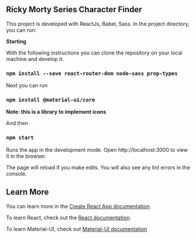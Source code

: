 

## Ricky Morty Series Character Finder

This project is developed with ReactJs, Babel, Sass.
In the project directory, you can run:


**Starting**

With the following instructions you can clone the repository on your local machine and develop it.

### `npm install --save react-router-dom node-sass prop-types `

Next you can run

### `npm install @material-ui/core`

**Note: this is a library to implement icons**

And then 

### `npm start`

Runs the app in the development mode.
Open http://localhost:3000 to view it in the browser.

The page will reload if you make edits.
You will also see any lint errors in the console.


## Learn More

You can learn more in the [Create React App documentation](https://facebook.github.io/create-react-app/docs/getting-started).

To learn React, check out the [React documentation](https://reactjs.org/).

To learn Material-UI, check out [Material-UI documentation](https://material-ui.com/es/getting-started/installation/)

